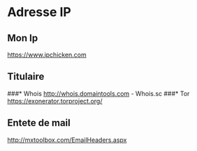 # Adresse IP
## Mon Ip
https://www.ipchicken.com
## Titulaire
  ###* Whois
  http://whois.domaintools.com - Whois.sc 
  ###* Tor
  https://exonerator.torproject.org/
## Entete de mail
http://mxtoolbox.com/EmailHeaders.aspx
